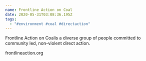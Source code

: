 ```yaml
---
name: Frontline Action on Coal
date: 2020-05-31T03:08:36.195Z
tags:
  - "#environment #coal #directaction"
---
```

Frontline Action on Coalis a diverse group of people committed to community led, non-violent direct action.

frontlineaction.org